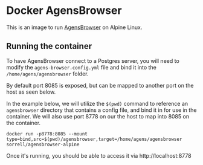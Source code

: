 # Docker AgensBrowser

This is an image to run [AgensBrowser](http://bitnine.net/documentations/manual/agens_browser_manual_1.0_en.html) on Alpine Linux.


## Running the container 

To have AgensBrowser connect to a Postgres server, you will need to modify the `agens-browser.config.yml` file and bind it into the `/home/agens/agensbrowser` folder.

By default port 8085 is exposed, but can be mapped to another port on the host as seen below.

In the example below, we will utilize the `$(pwd)` command to reference an `agensbrowser` directory that contains a config file, and bind it in for use in the container. We will also use port 8778 on our the host to map into 8085 on the container.

`docker run -p8778:8085 --mount type=bind,src=$(pwd)/agensbrowser,target=/home/agens/agensbrowser sorrell/agensbrowser-alpine`

Once it's running, you should be able to access it via http://localhost:8778
